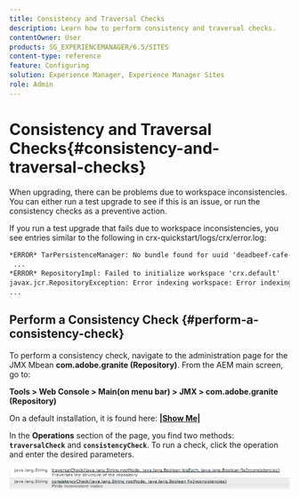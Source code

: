 ```yaml
---
title: Consistency and Traversal Checks
description: Learn how to perform consistency and traversal checks.
contentOwner: User
products: SG_EXPERIENCEMANAGER/6.5/SITES
content-type: reference
feature: Configuring
solution: Experience Manager, Experience Manager Sites
role: Admin
---
```

# Consistency and Traversal Checks{#consistency-and-traversal-checks}

When upgrading, there can be problems due to workspace inconsistencies. You can either run a test upgrade to see if this is an issue, or run the consistency checks as a preventive action.

If you run a test upgrade that fails due to workspace inconsistencies, you see entries similar to the following in crx-quickstart/logs/crx/error.log:

```xml
*ERROR* TarPersistenceManager: No bundle found for uuid 'deadbeef-cafe-babe-cafe-babecafebabe'
 ...
*ERROR* RepositoryImpl: Failed to initialize workspace 'crx.default'
javax.jcr.RepositoryException: Error indexing workspace: Error indexing workspace: Error indexing workspace
...
```

## Perform a Consistency Check {#perform-a-consistency-check}

To perform a consistency check, navigate to the administration page for the JMX Mbean **com.adobe.granite (Repository)**. From the AEM main screen, go to:

**Tools &gt; Web Console &gt; Main(on menu bar) &gt; JMX &gt; com.adobe.granite (Repository)**

On a default installation, it is found here:  **[|Show Me|](http://localhost:4502/system/console/jmx/com.adobe.granite%3Atype%3DRepository)**

In the **Operations** section of the page, you find two methods: **`traversalCheck`** and **`consistencyCheck`**. To run a check, click the operation and enter the desired parameters.

![chlimage_1-117](assets/chlimage_1-117.png)
